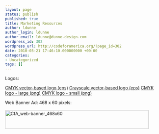 ```yaml
---
layout: page
status: publish
published: true
title: Marketing Resources
author: ldunne
author_login: ldunne
author_email: ldunne@dunne-design.com
wordpress_id: 302
wordpress_url: http://codeforamerica.org/?page_id=302
date: 2010-05-21 17:46:10.000000000 +00:00
categories:
- Uncategorized
tags: []
---
```

Logos:

<a href="http://codeforamerica.org/logo.eps">CMYK vector-based logo (eps)</a>
<a href="http://codeforamerica.org/logo-bw.eps">Grayscale vector-based logo (eps)</a>
<a href="http://codeforamerica.org/logo-large.png">CMYK logo - large (png)</a>
<a href="http://codeforamerica.org/logo-small.png">CMYK logo - small (png)</a>

Web Banner Ad: 468 x 60 pixels:<br><br>
<img class="alignleft size-full wp-image-314" title="CfA_web-banner_468x60" src="http://codeforamerica.org/wp-content/uploads/2010/05/CfA_web-banner_468x60.gif" alt="CfA_web-banner_468x60" width="468" height="60" />
